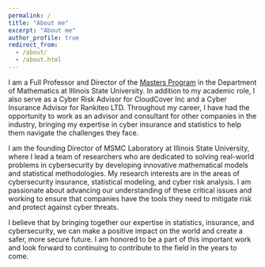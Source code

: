 ```yaml
---
permalink: /
title: "About me"
excerpt: "About me"
author_profile: true
redirect_from: 
  - /about/
  - /about.html
---
```


I am a Full Professor and Director of the [Masters Program](https://math.illinoisstate.edu/graduate/masters-program/overview/) in the Department of Mathematics at Illinois State University. In addition to my academic role, I also serve as a Cyber Risk Advisor for CloudCover Inc and a Cyber Insurance Advisor for Rankiteo LTD. Throughout my career, I have had the opportunity to work as an advisor and consultant for other companies in the industry, bringing my expertise in cyber insurance and statistics to help them navigate the challenges they face.

I am the founding Director of MSMC Laboratory at Illinois State University, where I lead a team of researchers who are dedicated to solving real-world problems in cybersecurity by developing innovative mathematical models and statistical methodologies. My research interests are in the areas of cybersecurity insurance, statistical modeling, and cyber risk analysis. I am passionate about advancing our understanding of these critical issues and working to ensure that companies have the tools they need to mitigate risk and protect against cyber threats.

I believe that by bringing together our expertise in statistics, insurance, and cybersecurity, we can make a positive impact on the world and create a safer, more secure future. I am honored to be a part of this important work and look forward to continuing to contribute to the field in the years to come.

